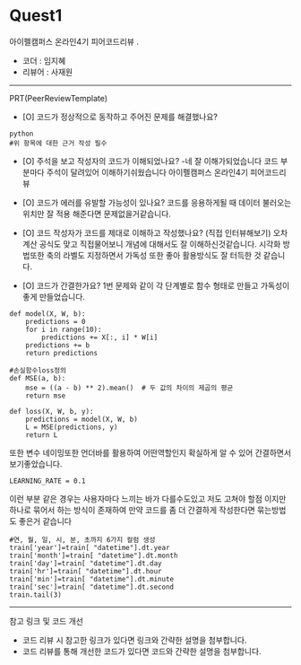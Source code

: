 # Quest1

아이펠캠퍼스 온라인4기 피어코드리뷰
.
- 코더 : 임지혜
- 리뷰어 : 사재원
-------------------------------------------------- -----------

PRT(PeerReviewTemplate)

- [O] 코드가 정상적으로 동작하고 주어진 문제를 해결했나요?
```
python
#위 항목에 대한 근거 작성 필수
```

- [O] 주석을 보고 작성자의 코드가 이해되었나요?
-네 잘 이해가되었습니다 코드 부분마다 주석이 달려있어 이해하기쉬웠습니다
아이펠캠퍼스 온라인4기 피어코드리뷰
- [O] 코드가 에러를 유발할 가능성이 있나요?
코드를 응용하게될 때 데이터 불러오는 위치만 잘 적용 해준다면 문제없을거같습니다.

- [O] 코드 작성자가 코드를 제대로 이해하고 작성했나요? (직접 인터뷰해보기)
오차 계산 공식도 맞고 직접물어보니 개념에 대해서도 잘 이해하신것같습니다.
시각화 방법또한 축의 라벨도 지정하면서 가독성 또한 좋아 활용방식도 잘 터득한 것 같습니다.

- [O] 코드가 간결한가요?
1번 문제와 같이 각 단계별로 함수 형태로 만들고 가독성이 좋게 만들었습니다.
```
def model(X, W, b):
    predictions = 0
    for i in range(10):
        predictions += X[:, i] * W[i]
    predictions += b
    return predictions

#손실함수loss정의
def MSE(a, b):
    mse = ((a - b) ** 2).mean()  # 두 값의 차이의 제곱의 평균
    return mse

def loss(X, W, b, y):
    predictions = model(X, W, b)
    L = MSE(predictions, y)
    return L
```

또한 변수 네이밍또한 언더바를 활용하여 어떤역할인지 확실하게 알 수 있어 간결하면서 보기좋았습니다.
```
LEARNING_RATE = 0.1
```

이런 부분 같은 경우는 사용자마다 느끼는 바가 다를수도있고 저도 고쳐야 할점 이지만 
하나로 묶어서 하는 방식이 존재하여 만약 코드를 좀 더 간결하게 작성한다면 묶는방법도 좋은거 같습니다
```
#연, 월, 일, 시, 분, 초까지 6가지 컬럼 생성
train['year']=train[ "datetime"].dt.year
train['month']=train[ "datetime"].dt.month
train['day']=train[ "datetime"].dt.day
train['hr']=train[ "datetime"].dt.hour
train['min']=train[ "datetime"].dt.minute
train['sec']=train[ "datetime"].dt.second
train.tail(3)
```

----------------------------------------------

참고 링크 및 코드 개선
- 코드 리뷰 시 참고한 링크가 있다면 링크와 간략한 설명을 첨부합니다.
- 코드 리뷰를 통해 개선한 코드가 있다면 코드와 간략한 설명을 첨부합니다.
